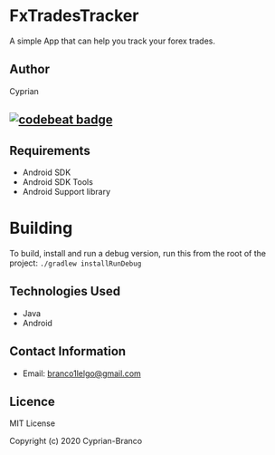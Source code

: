 # FxTradesTracker
A simple App that can help you track your forex trades. 
## Author
Cyprian
## [![codebeat badge](https://codebeat.co/badges/e5df1886-d89a-41bc-b8a2-7930d020ee54)](https://codebeat.co/projects/github-com-cyprian-branco-fxtradestracker-master)

## Requirements
* Android SDK
* Android SDK Tools
* Android Support library

# Building
To build, install and run a debug version, run this from the root of the project:
`./gradlew installRunDebug`

## Technologies Used

* Java
* Android

## Contact Information
* Email: branco1lelgo@gmail.com

## Licence
MIT License

Copyright (c) 2020 Cyprian-Branco

